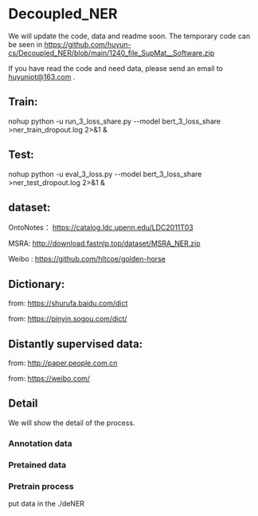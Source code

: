 
# Decoupled_NER

We will update the code, data and readme soon. The temporary code can be seen in https://github.com/huyun-cs/Decoupled_NER/blob/main/1240_file_SupMat__Software.zip 

If you have read the code and need data, please send an email to huyuniot@163.com .

## Train:
nohup python -u run_3_loss_share.py --model bert_3_loss_share >ner_train_dropout.log 2>&1 &

## Test:
nohup python -u eval_3_loss.py --model bert_3_loss_share >ner_test_dropout.log 2>&1 &

## dataset:
OntoNotes： https://catalog.ldc.upenn.edu/LDC2011T03

MSRA: http://download.fastnlp.top/dataset/MSRA_NER.zip

Weibo : https://github.com/hltcoe/golden-horse

## Dictionary:
from: https://shurufa.baidu.com/dict

from: https://pinyin.sogou.com/dict/

## Distantly supervised data:
from: http://paper.people.com.cn

from: https://weibo.com/


## Detail
We will show the detail of the process.

### Annotation data

### Pretained data

### Pretrain process

put data in the ./deNER
